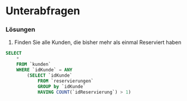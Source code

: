 # Unterabfragen
### Lösungen
1. Finden Sie alle Kunden, die bisher mehr als einmal Reserviert haben
```SQL
SELECT
    *
    FROM `kunden`
    WHERE `idKunde` = ANY
        (SELECT `idKunde`
            FROM `reservierungen`
            GROUP by `idKunde`
            HAVING COUNT(`idReservierung`) > 1)
```
